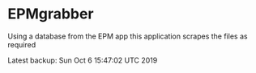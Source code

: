 # EPMgrabber
Using a database from the EPM app this application scrapes the files as required


Latest backup: Sun Oct 6 15:47:02 UTC 2019
